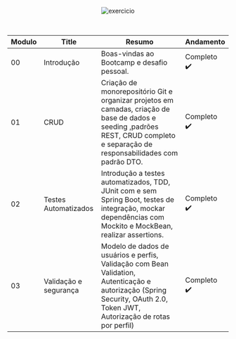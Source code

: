 
<p align="center">
<img src = ".git/banner/devsuperior.svg" alt="exercicio">
</p>

<br>

| Modulo | Title | Resumo | Andamento |
|---| ----- | -------- | ---------- |
|00|Introdução|Boas-vindas ao Bootcamp e desafio pessoal.| Completo :heavy_check_mark: | 
|01|CRUD|Criação de monorepositório Git e organizar projetos em camadas, criação de base de dados e seeding ,padrões REST, CRUD completo e separação de responsabilidades com padrão DTO.| Completo :heavy_check_mark: | 
|02|Testes Automatizados|Introdução a testes automatizados, TDD, JUnit com e sem Spring Boot, testes de integração, mockar dependências com Mockito e MockBean, realizar assertions.| Completo :heavy_check_mark: | 
|03|Validação e segurança|Modelo de dados de usuários e perfis, Validação com Bean Validation, Autenticação e autorização (Spring Security, OAuth 2.0, Token JWT, Autorização de rotas por perfil)| Completo :heavy_check_mark: |  
